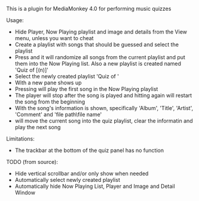 This is a plugin for MediaMonkey 4.0 for performing music quizzes

Usage:
- Hide Player, Now Playing playlist and image and details from the View menu, unless you want to cheat
- Create a playlist with songs that should be guessed and select the playlist
- Press <New Quiz> and it will randomize all songs from the current playlist and put them into the Now Playing list. Also a new playlist is created named 'Quiz of <Year-Month-Day> [(n)]'
- Select the newly created playlist 'Quiz of <Year-Month-Day>' 
- With <Start Quiz> a new pane shows up
- Pressing <Play> will play the first song in the Now Playing playlist
- The player will stop after the song is played and hitting <Play> again will restart the song from the beginning
- With <Show Information> the song's information is shown, specifically 'Album', 'Title', 'Artist', 'Comment' and 'file path\file name'
- <Next> will move the current song into the quiz playlist, clear the informatin and play the next song

Limitations:
- The trackbar at the bottom of the quiz panel has no function

TODO (from source):
- Hide vertical scrollbar and/or only show when needed
- Automatically select newly created playlist
- Automatically hide Now Playing List, Player and Image and Detail Window
